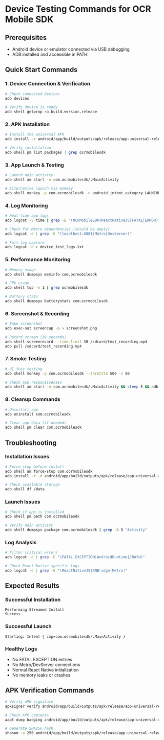 # Device Testing Commands for OCR Mobile SDK

## Prerequisites
- Android device or emulator connected via USB debugging
- ADB installed and accessible in PATH

## Quick Start Commands

### 1. Device Connection & Verification
```bash
# Check connected devices
adb devices

# Verify device is ready
adb shell getprop ro.build.version.release
```

### 2. APK Installation
```bash
# Install the universal APK
adb install -r android/app/build/outputs/apk/release/app-universal-release.apk

# Verify installation
adb shell pm list packages | grep ocrmobilesdk
```

### 3. App Launch & Testing
```bash
# Launch main activity
adb shell am start -n com.ocrmobilesdk/.MainActivity

# Alternative launch via monkey
adb shell monkey -p com.ocrmobilesdk -c android.intent.category.LAUNCHER 1
```

### 4. Log Monitoring
```bash
# Real-time app logs
adb logcat -v time | grep -E "(OCRMobileSDK|ReactNativeJS|FATAL|ERROR)"

# Check for Metro dependencies (should be empty)
adb logcat -d | grep -E "(localhost:8081|Metro|DevServer)"

# Full log capture
adb logcat -d > device_test_logs.txt
```

### 5. Performance Monitoring
```bash
# Memory usage
adb shell dumpsys meminfo com.ocrmobilesdk

# CPU usage
adb shell top -n 1 | grep ocrmobilesdk

# Battery stats
adb shell dumpsys batterystats com.ocrmobilesdk
```

### 6. Screenshot & Recording
```bash
# Take screenshot
adb exec-out screencap -p > screenshot.png

# Record screen (30 seconds)
adb shell screenrecord --time-limit 30 /sdcard/test_recording.mp4
adb pull /sdcard/test_recording.mp4
```

### 7. Smoke Testing
```bash
# UI fuzz testing
adb shell monkey -p com.ocrmobilesdk --throttle 500 -v 50

# Check app responsiveness
adb shell am start -n com.ocrmobilesdk/.MainActivity && sleep 5 && adb exec-out screencap -p > launch_test.png
```

### 8. Cleanup Commands
```bash
# Uninstall app
adb uninstall com.ocrmobilesdk

# Clear app data (if needed)
adb shell pm clear com.ocrmobilesdk
```

## Troubleshooting

### Installation Issues
```bash
# Force stop before install
adb shell am force-stop com.ocrmobilesdk
adb install -r -d android/app/build/outputs/apk/release/app-universal-release.apk

# Check available storage
adb shell df /data
```

### Launch Issues
```bash
# Check if app is installed
adb shell pm path com.ocrmobilesdk

# Verify main activity
adb shell dumpsys package com.ocrmobilesdk | grep -A 5 "Activity"
```

### Log Analysis
```bash
# Filter critical errors
adb logcat -d | grep -E "(FATAL EXCEPTION|AndroidRuntime|CRASH)"

# Check React Native specific logs
adb logcat -d | grep -E "(ReactNativeJS|RNBridge|Metro)"
```

## Expected Results

### Successful Installation
```
Performing Streamed Install
Success
```

### Successful Launch
```
Starting: Intent { cmp=com.ocrmobilesdk/.MainActivity }
```

### Healthy Logs
- No FATAL EXCEPTION entries
- No Metro/DevServer connections
- Normal React Native initialization
- No memory leaks or crashes

## APK Verification Commands
```bash
# Verify APK signature
apksigner verify android/app/build/outputs/apk/release/app-universal-release.apk

# Check APK contents
aapt dump badging android/app/build/outputs/apk/release/app-universal-release.apk

# Generate SHA256 hash
shasum -a 256 android/app/build/outputs/apk/release/app-universal-release.apk
```
